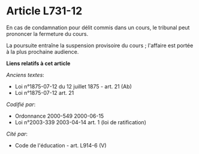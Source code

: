 # Article L731-12

En cas de condamnation pour délit commis dans un cours, le tribunal peut prononcer la fermeture du cours.

La poursuite entraîne la suspension provisoire du cours ; l'affaire est portée à la plus prochaine audience.

**Liens relatifs à cet article**

_Anciens textes_:

  - Loi n°1875-07-12 du 12 juillet 1875 - art. 21 (Ab)
  - Loi n°1875-07-12 art. 21

_Codifié par_:

  - Ordonnance 2000-549 2000-06-15
  - Loi n°2003-339 2003-04-14 art. 1 (loi de ratification)

_Cité par_:

  - Code de l'éducation - art. L914-6 (V)
